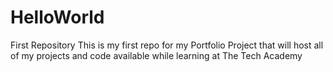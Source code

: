 # HelloWorld
First Repository
This is my first repo for my Portfolio Project that will host all of my projects and code available while learning at The Tech Academy
